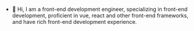 - 👋 Hi, 
I am a front-end development engineer, 
specializing in front-end development, 
proficient in vue, react and other front-end frameworks, 
and have rich front-end development experience.


